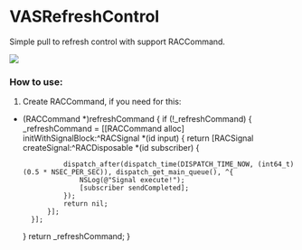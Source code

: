 # VASRefreshControl
Simple pull to refresh control with support RACCommand.

<img src="https://habrastorage.org/files/0ef/bcf/e5c/0efbcfe5ce6041c6aa06901e2c08cff0.gif"/>

### How to use:

1. Create RACCommand, if you need for this:

- (RACCommand *)refreshCommand
{
    if (!_refreshCommand) {
        _refreshCommand = [[RACCommand alloc] initWithSignalBlock:^RACSignal *(id input) {
            return [RACSignal createSignal:^RACDisposable *(id<RACSubscriber> subscriber) {
                
                dispatch_after(dispatch_time(DISPATCH_TIME_NOW, (int64_t)(0.5 * NSEC_PER_SEC)), dispatch_get_main_queue(), ^{
                    NSLog(@"Signal execute!");
                    [subscriber sendCompleted];
                });
                return nil;
            }];
        }];
    }
    return _refreshCommand;
}
